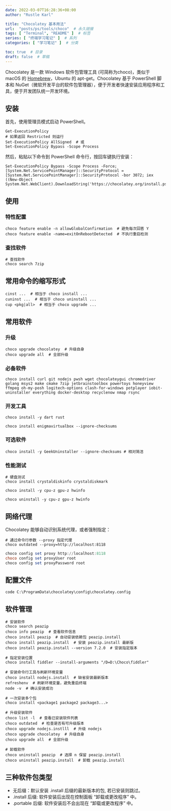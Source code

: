 ```yaml
---
date: 2022-03-07T16:28:36+08:00
author: "Rustle Karl"

title: "Chocolatey 基本用法"
url:  "posts/ps/tools/choco"  # 永久链接
tags: [ "Terminal", "README" ]  # 标签
series: [ "终端学习笔记" ]  # 系列
categories: [ "学习笔记" ]  # 分类

toc: true  # 目录
draft: false  # 草稿
---
```


Chocolatey 是一款 Windows 软件包管理工具 (可简称为choco)，类似于 macOS 的 [Homebrew](https://mayanote.com/mark/post/homebrew-cheat-sheet)，Ubuntu 的 apt-get。Chocolatey 基于 PowerShell 脚本和 NuGet（微软开发平台的软件包管理器），便于开发者快速安装应用程序和工具，便于开发团队统一开发环境。

## 安装

首先，使用管理员模式启动 PowerShell。

```shell
Get-ExecutionPolicy
# 如果返回 Restricted 则运行
Set-ExecutionPolicy AllSigned  # 或
Set-ExecutionPolicy Bypass -Scope Process
```

然后，粘贴以下命令到 PowerShell 命令行，按回车键执行安装：

```shell
Set-ExecutionPolicy Bypass -Scope Process -Force; [System.Net.ServicePointManager]::SecurityProtocol = [System.Net.ServicePointManager]::SecurityProtocol -bor 3072; iex ((New-Object System.Net.WebClient).DownloadString('https://chocolatey.org/install.ps1'))
```

## 使用

### 特性配置

```shell
choco feature enable -n allowGlobalConfirmation  # 避免每次回答 Y
choco feature enable -name=exitOnRebootDetected  # 不执行重启检测
```

### 查找软件

```shell
# 查找软件
choco search 7zip
```

## 常用命令的缩写形式

```shell
cinst ...  # 相当于 choco install ...
cuninst ...  # 相当于 choco uninstall ...
cup <pkg|all>  # 相当于 choco upgrade ...
```

## 常用软件

### 升级

```shell
choco upgrade chocolatey  # 升级自身
choco upgrade all  # 全部升级
```

### 必备软件

```shell
choco install curl git nodejs pwsh wget chocolateygui chromedriver golang msys2 make cmake 7zip jetbrainstoolbox powertoys honeyview ffmpeg oh-my-posh logitech-options clash-for-windows potplayer iobit-uninstaller everything docker-desktop recyclenow nmap rsync
```

### 开发工具

```shell
choco install -y dart rust

choco install enigmavirtualbox --ignore-checksums
```

### 可选软件

```shell
choco install -y GeekUninstaller --ignore-checksums # 相对简洁
```

### 性能测试

```shell
# 硬盘测试
choco install crystaldiskinfo crystaldiskmark

choco install -y cpu-z gpu-z hwinfo

choco uninstall -y cpu-z gpu-z hwinfo
```

## 网络代理

Chocolatey 能够自动识别系统代理，或者强制指定：

```shell
# 通过命令行参数 --proxy 指定代理
choco outdated --proxy=http://localhost:8118
```

```powershell
choco config set proxy http://localhost:8118
choco config set proxyUser root
choco config set proxyPassword root
```

## 配置文件

```
code C:\ProgramData\chocolatey\config\chocolatey.config
```

## 软件管理

```shell
# 安装软件
choco search peazip
choco info peazip  # 查看软件信息
choco install peazip  # 自动安装依赖包 peazip.install
choco install peazip.install  # 安装 peazip.install 最新版
choco install peazip.install --version 7.2.0  # 安装指定版本

# 指定安装位置
choco install fiddler --install-arguments "/D=D:\Choco\fiddler"

# 安装命令行工具与刷新环境变量
choco install nodejs.install  # 缺省安装最新版本
refreshenv  # 刷新环境变量，避免重启终端
node -v  # 确认安装成功

# 一次安装多个包
choco install <package1 package2 package3...>

# 升级安装软件
choco list -l  # 查看已安装软件列表
choco outdated  # 检查是否有可升级版本
choco upgrade nodejs.instlll  # 升级 nodejs
choco upgrade chocolatey  # 升级自身
choco upgrade all  # 全部升级

# 卸载软件
choco uninstall peazip  # 选择 n 保留 peazip.install
choco uninstall peazip.install  # 卸载 peazip.install
```

## 三种软件包类型

- 无后缀：默认安装 .install 后缀的最新版本的包, 若已安装则跳过。
- .install 后缀: 软件安装后出现在控制面板 “卸载或更改程序” 中。
- .portable 后缀: 软件安装后不会出现在 “卸载或更改程序” 中。
